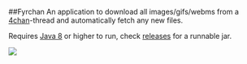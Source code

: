 ##Fyrchan
An application to download all images/gifs/webms from a [4chan](http://4chan.org/)-thread and automatically fetch any new files. 


Requires [Java 8](http://www.oracle.com/technetwork/java/javase/downloads/index.html) or higher to run, check [releases](https://github.com/DanielsCodeStash/Fyrchan/releases) for a runnable jar.

<img src=http://i.imgur.com/MxumFEe.png>
